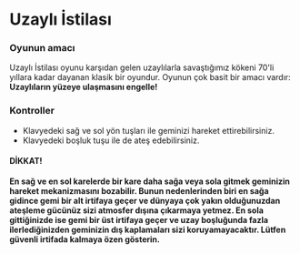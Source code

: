 # Uzaylı İstilası
### Oyunun amacı 
Uzaylı İstilası oyunu karşıdan gelen uzaylılarla savaştığımız kökeni 70'li yıllara kadar dayanan klasik bir oyundur.
Oyunun çok basit bir amacı vardır:
**Uzaylıların yüzeye ulaşmasını engelle!**
### Kontroller

- Klavyedeki sağ ve sol yön tuşları ile geminizi hareket ettirebilirsiniz.
- Klavyedeki boşluk tuşu ile de ateş edebilirsiniz.<br />
#### DİKKAT! 
**En sağ ve en sol karelerde bir kare daha sağa veya sola gitmek geminizin hareket mekanizmasını bozabilir. Bunun nedenlerinden biri en sağa gidince gemi bir alt irtifaya geçer ve dünyaya çok yakın olduğunuzdan ateşleme gücünüz sizi atmosfer dışına çıkarmaya yetmez. En sola gittiğinizde ise gemi bir üst irtifaya geçer ve uzay boşluğunda fazla ilerlediğinizden geminizin dış kaplamaları sizi koruyamayacaktır. Lütfen güvenli irtifada kalmaya özen gösterin.**

